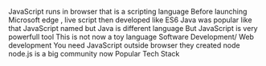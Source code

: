 JavaScript runs in browser that is a scripting language
Before launching Microsoft edge , live script then developed like ES6
Java was popular like that JavaScript named but Java is different language
But JavaScript is very powerfull tool
This is not now a toy language
Software Development/ Web development You need JavaScript
outside browser they created node
node.js is a big community now
Popular Tech Stack
